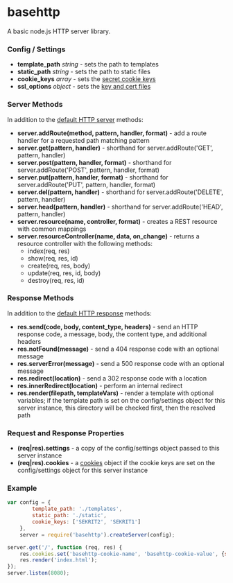 basehttp
========

A basic node.js HTTP server library.

### Config / Settings
- **template_path** _string_ - sets the path to templates
- **static_path** _string_ - sets the path to static files
- **cookie_keys** _array_ - sets the [secret cookie keys](https://github.com/crypto-utils/keygrip#keys--keygripkeylist)
- **ssl_options** _object_ - sets the [key and cert files](https://nodejs.org/api/https.html#https_https_createserver_options_requestlistener)

### Server Methods
In addition to the [default HTTP server](https://nodejs.org/api/http.html#http_class_http_server) methods:
- **server.addRoute(method, pattern, handler, format)** - add a route handler for a requested path matching pattern
- **server.get(pattern, handler)** - shorthand for server.addRoute('GET', pattern, handler)
- **server.post(pattern, handler, format)** - shorthand for server.addRoute('POST', pattern, handler, format)
- **server.put(pattern, handler, format)** - shorthand for server.addRoute('PUT', pattern, handler, format)
- **server.del(pattern, handler)** - shorthand for server.addRoute('DELETE', pattern, handler)
- **server.head(pattern, handler)** - shorthand for server.addRoute('HEAD', pattern, handler)
- **server.resource(name, controller, format)** - creates a REST resource with common mappings
- **server.resourceController(name, data, on_change)** - returns a resource controller with the following methods:
  - index(req, res)
  - show(req, res, id)
  - create(req, res, body)
  - update(req, res, id, body)
  - destroy(req, res, id)

### Response Methods
In addition to the [default HTTP response](https://nodejs.org/api/http.html#http_class_http_serverresponse) methods:
- **res.send(code, body, content_type, headers)** - send an HTTP response code, a message, body, the content type, and additional headers
- **res.notFound(message)** - send a 404 response code with an optional message
- **res.serverError(message)** - send a 500 response code with an optional message
- **res.redirect(location)** - send a 302 response code with a location
- **res.innerRedirect(location)** - perform an internal redirect
- **res.render(filepath, templateVars)** - render a template with optional variables; if the template path is set on the config/settings object for this server instance, this directory will be checked first, then the resolved path

### Request and Response Properties
- **(req|res).settings** - a copy of the config/settings object passed to this server instance
- **(req|res).cookies** - a [cookies](https://www.npmjs.com/package/cookies#api) object if the cookie keys are set on the config/settings object for this server instance

### Example
```js
var config = {
        template_path: './templates',
        static_path: './static',
        cookie_keys: ['SEKRIT2', 'SEKRIT1']
    },
    server = require('basehttp').createServer(config);

server.get('/', function (req, res) {
    res.cookies.set('basehttp-cookie-name', 'basehttp-cookie-value', {signed: true});
    res.render('index.html');
});
server.listen(8080);
```
